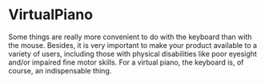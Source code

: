 # VirtualPiano
Some things are really more convenient to do with the keyboard than with the mouse. Besides, it is very important to make your product available to a variety of users, including those with physical disabilities like poor eyesight and/or impaired fine motor skills. For a virtual piano, the keyboard is, of course, an indispensable thing.
